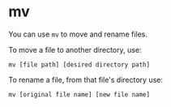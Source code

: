 # mv

You can use `mv` to move and rename files.

To move a file to another directory, use:

```
mv [file path] [desired directory path]
```

To rename a file, from that file's directory use:

```
mv [original file name] [new file name]
```